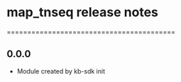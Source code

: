 # map_tnseq release notes
=========================================

0.0.0
-----
* Module created by kb-sdk init

